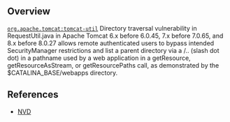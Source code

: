 ## Overview
[`org.apache.tomcat:tomcat-util`](http://search.maven.org/#search%7Cga%7C1%7Ca%3A%22tomcat-util%22)
Directory traversal vulnerability in RequestUtil.java in Apache Tomcat 6.x before 6.0.45, 7.x before 7.0.65, and 8.x before 8.0.27 allows remote authenticated users to bypass intended SecurityManager restrictions and list a parent directory via a /.. (slash dot dot) in a pathname used by a web application in a getResource, getResourceAsStream, or getResourcePaths call, as demonstrated by the $CATALINA_BASE/webapps directory.

## References
- [NVD](https://web.nvd.nist.gov/view/vuln/detail?vulnId=CVE-2015-5174)